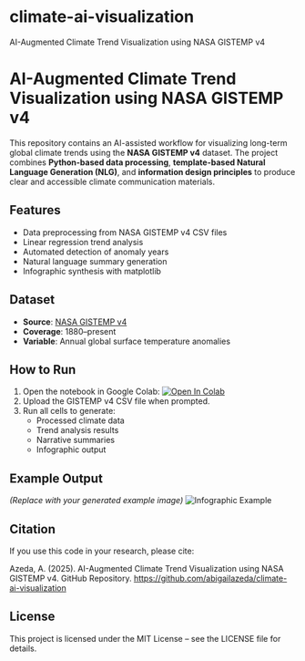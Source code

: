 # climate-ai-visualization
AI-Augmented Climate Trend Visualization using NASA GISTEMP v4

# AI-Augmented Climate Trend Visualization using NASA GISTEMP v4

This repository contains an AI-assisted workflow for visualizing long-term global climate trends using the **NASA GISTEMP v4** dataset. The project combines **Python-based data processing**, **template-based Natural Language Generation (NLG)**, and **information design principles** to produce clear and accessible climate communication materials.

## Features
- Data preprocessing from NASA GISTEMP v4 CSV files
- Linear regression trend analysis
- Automated detection of anomaly years
- Natural language summary generation
- Infographic synthesis with matplotlib

## Dataset
- **Source**: [NASA GISTEMP v4](https://data.giss.nasa.gov/gistemp/)
- **Coverage**: 1880–present
- **Variable**: Annual global surface temperature anomalies

## How to Run
1. Open the notebook in Google Colab:
[![Open In Colab](https://colab.research.google.com/assets/colab-badge.svg)](https://colab.research.google.com/github/abigailazeda/climate-ai-visualization/blob/main/AI_Augmented_.ipynb)
2. Upload the GISTEMP v4 CSV file when prompted.
3. Run all cells to generate:
   - Processed climate data
   - Trend analysis results
   - Narrative summaries
   - Infographic output

## Example Output
*(Replace with your generated example image)*
![Infographic Example](example_infographic.png)

## Citation
If you use this code in your research, please cite:

Azeda, A. (2025). AI-Augmented Climate Trend Visualization using NASA GISTEMP v4. GitHub Repository. https://github.com/abigailazeda/climate-ai-visualization

## License
This project is licensed under the MIT License – see the LICENSE file for details.


